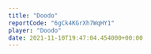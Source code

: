 ```yaml
---
title: "Doodo"
reportCode: "6gCk4KGrXh7WqHY1"
player: "Doodo"
date: 2021-11-10T19:47:04.454000+00:00
---
```

